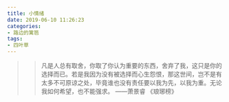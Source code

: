 ```yaml
---
title: 小情绪
date: 2019-06-10 11:26:23
categories:
- 路边的篱笆
tags: 
- 四叶草
---
```

>>凡是人总有取舍，你取了你认为重要的东西，舍弃了我，这只是你的选择而已。若是我因为没有被选择而心生怨恨，那这世间，岂不是有太多不可原谅之处，毕竟谁也没有责任要以我为先，以我为重。无论我如何希望，也不能强求。
——萧景睿 《琅琊榜》
